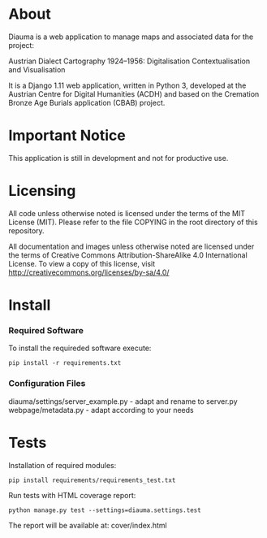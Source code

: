 # About

Diauma is a web application to manage maps and associated data for the project:

Austrian Dialect Cartography 1924–1956: Digitalisation Contextualisation and Visualisation

It is a Django 1.11 web application, written in Python 3, developed at the Austrian Centre for Digital Humanities (ACDH)
and based on the Cremation Bronze Age Burials application (CBAB) project.

# Important Notice

This application is still in development and not for productive use.

# Licensing

All code unless otherwise noted is licensed under the terms of the MIT License (MIT).
Please refer to the file COPYING in the root directory of this repository.

All documentation and images unless otherwise noted are licensed under the terms of Creative Commons Attribution-ShareAlike 4.0 International License.
To view a copy of this license, visit http://creativecommons.org/licenses/by-sa/4.0/

# Install

### Required Software

To install the requireded software execute:

    pip install -r requirements.txt

### Configuration Files

diauma/settings/server_example.py - adapt and rename to server.py  
webpage/metadata.py - adapt according to your needs


# Tests

Installation of required modules:

    pip install requirements/requirements_test.txt

Run tests with HTML coverage report:

    python manage.py test --settings=diauma.settings.test

The report will be available at: cover/index.html

